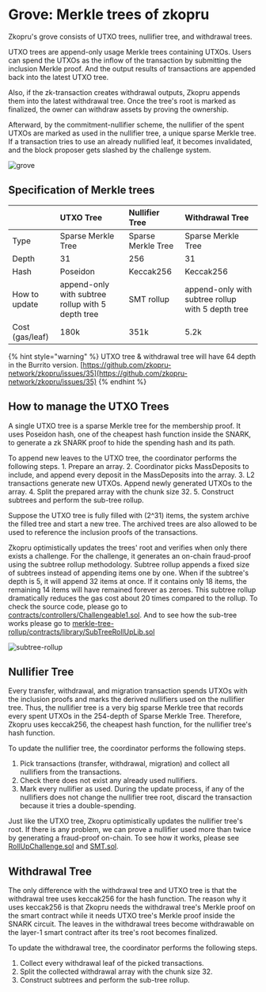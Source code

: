 # Grove: Merkle trees of zkopru

Zkopru's grove consists of UTXO trees, nullifier tree, and withdrawal trees.

UTXO trees are append-only usage Merkle trees containing UTXOs. Users can spend the UTXOs as the inflow of the transaction by submitting the inclusion Merkle proof. And the output results of transactions are appended back into the latest UTXO tree.

Also, if the zk-transaction creates withdrawal outputs, Zkopru appends them into the latest withdrawal tree. Once the tree's root is marked as finalized, the owner can withdraw assets by proving the ownership.

Afterward, by the commitment-nullifier scheme, the nullifier of the spent UTXOs are marked as used in the nullifier tree, a unique sparse Merkle tree. If a transaction tries to use an already nullified leaf, it becomes invalidated, and the block proposer gets slashed by the challenge system.

![grove](https://docs.google.com/drawings/d/e/2PACX-1vTXH2aQr0HZmWZbbA2ENOISW5hT5XsG2dda90RBSaQH-2ClqlZvFKlSTppR38b2ixUbqQeMOTztC-LA/pub?w=1031&h=564)

## Specification of Merkle trees

|  | UTXO Tree | Nullifier Tree | Withdrawal Tree |
| :--- | :--- | :--- | :--- |
| Type | Sparse Merkle Tree | Sparse Merkle Tree | Sparse Merkle Tree |
| Depth | 31 | 256 | 31 |
| Hash | Poseidon | Keccak256 | Keccak256 |
| How to update | append-only with subtree rollup with 5 depth tree | SMT rollup | append-only with subtree rollup with 5 depth tree |
| Cost \(gas/leaf\) | 180k | 351k | 5.2k |

{% hint style="warning" %}
UTXO tree & withdrawal tree will have 64 depth in the Burrito version. [https://github.com/zkopru-network/zkopru/issues/35](https://github.com/zkopru-network/zkopru/issues/35)
{% endhint %}

## How to manage the UTXO Trees

A single UTXO tree is a sparse Merkle tree for the membership proof. It uses Poseidon hash, one of the cheapest hash function inside the SNARK, to generate a zk SNARK proof to hide the spending hash and its path.

To append new leaves to the UTXO tree, the coordinator performs the following steps. 1. Prepare an array. 2. Coordinator picks MassDeposits to include, and append every deposit in the MassDeposits into the array. 3. L2 transactions generate new UTXOs. Append newly generated UTXOs to the array. 4. Split the prepared array with the chunk size 32. 5. Construct subtrees and perform the sub-tree rollup.

Suppose the UTXO tree is fully filled with \(2^31\) items, the system archive the filled tree and start a new tree. The archived trees are also allowed to be used to reference the inclusion proofs of the transactions.

Zkopru optimistically updates the trees' root and verifies when only there exists a challenge. For the challenge, it generates an on-chain fraud-proof using the subtree rollup methodology. Subtree rollup appends a fixed size of subtrees instead of appending items one by one. When if the subtree's depth is 5, it will append 32 items at once. If it contains only 18 items, the remaining 14 items will have remained forever as zeroes. This subtree rollup dramatically reduces the gas cost about 20 times compared to the rollup. To check the source code, please go to [contracts/controllers/Challengeable1.sol](https://github.com/wilsonbeam/zk-optimistic-rollup/blob/develop/contracts/controllers/Challengeable1.sol). And to see how the sub-tree works please go to [merkle-tree-rollup/contracts/library/SubTreeRollUpLib.sol](https://github.com/wilsonbeam/merkle-tree-rollup/blob/master/contracts/library/SubTreeRollUpLib.sol)

![subtree-rollup](https://docs.google.com/drawings/d/e/2PACX-1vRoBO2Nl-M8elgz55jzgxuux1f6FbrZIiUCeY3Z9Sf7haKF8kSP548L8pXcdh_VCfT_gcW1gywY4VKY/pub?w=959&h=417)

## Nullifier Tree

Every transfer, withdrawal, and migration transaction spends UTXOs with the inclusion proofs and marks the derived nullifiers used on the nullifier tree. Thus, the nullifier tree is a very big sparse Merkle tree that records every spent UTXOs in the 254-depth of Sparse Merkle Tree. Therefore, Zkopru uses keccak256, the cheapest hash function, for the nullifier tree's hash function.

To update the nullifier tree, the coordinator performs the following steps.

1. Pick transactions \(transfer, withdrawal, migration\) and collect all nullifiers from the transactions.
2. Check there does not exist any already used nullifiers.
3. Mark every nullifier as used. During the update process, if any of the nullifiers does not change the nullifier tree root, discard the transaction because it tries a double-spending.

Just like the UTXO tree, Zkopru optimistically updates the nullifier tree's root. If there is any problem, we can prove a nullifier used more than twice by generating a fraud-proof on-chain. To see how it works, please see [RollUpChallenge.sol](https://github.com/zkopru-network/zkopru/blob/master/packages/contracts/contracts/controllers/challenges/RollUpChallenge.sol) and [SMT.sol](https://github.com/zkopru-network/zkopru/blob/master/packages/contracts/contracts/libraries/SMT.sol).

## Withdrawal Tree

The only difference with the withdrawal tree and UTXO tree is that the withdrawal tree uses keccak256 for the hash function. The reason why it uses keccak256 is that Zkopru needs the withdrawal tree's Merkle proof on the smart contract while it needs UTXO tree's Merkle proof inside the SNARK circuit. The leaves in the withdrawal trees become withdrawable on the layer-1 smart contract after its tree's root becomes finalized.

To update the withdrawal tree, the coordinator performs the following steps.

1. Collect every withdrawal leaf of the picked transactions.
2. Split the collected withdrawal array with the chunk size 32.
3. Construct subtrees and perform the sub-tree rollup.

